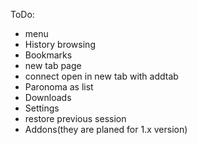 ToDo:

* menu
* History browsing
* Bookmarks
* new tab page
* connect open in new tab with addtab
* Paronoma as list
* Downloads
* Settings
* restore previous session
* Addons(they are planed for 1.x version)